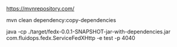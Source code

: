 https://mvnrepository.com/

mvn clean dependency:copy-dependencies

java -cp ./target/fedx-0.0.1-SNAPSHOT-jar-with-dependencies.jar com.fluidops.fedx.ServiceFedXHttp -e test -p 4040

